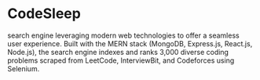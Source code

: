 # CodeSleep
 search engine leveraging modern web technologies to offer a seamless user experience. Built with the MERN stack (MongoDB, Express.js, React.js, Node.js), the search engine indexes and ranks 3,000 diverse coding problems scraped from LeetCode, InterviewBit, and Codeforces using Selenium.
